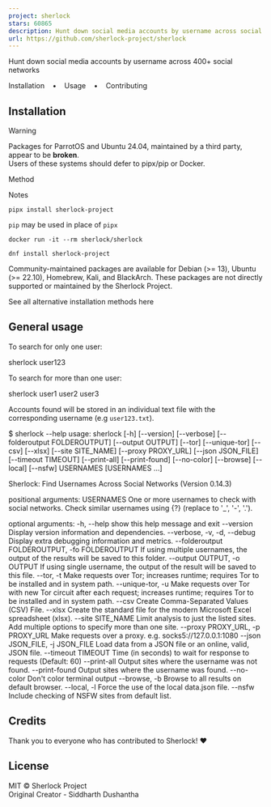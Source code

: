 ```yaml
---
project: sherlock
stars: 60865
description: Hunt down social media accounts by username across social networks
url: https://github.com/sherlock-project/sherlock
---
```


  
  
Hunt down social media accounts by username across 400+ social networks  

Installation    •    Usage    •    Contributing

Installation
------------

Warning

Packages for ParrotOS and Ubuntu 24.04, maintained by a third party, appear to be **broken**.  
Users of these systems should defer to pipx/pip or Docker.

Method

Notes

`pipx install sherlock-project`

`pip` may be used in place of `pipx`

`docker run -it --rm sherlock/sherlock`

`dnf install sherlock-project`

Community-maintained packages are available for Debian (>= 13), Ubuntu (>= 22.10), Homebrew, Kali, and BlackArch. These packages are not directly supported or maintained by the Sherlock Project.

See all alternative installation methods here

General usage
-------------

To search for only one user:

sherlock user123

To search for more than one user:

sherlock user1 user2 user3

Accounts found will be stored in an individual text file with the corresponding username (e.g `user123.txt`).

$ sherlock --help
usage: sherlock \[-h\] \[--version\] \[--verbose\] \[--folderoutput FOLDEROUTPUT\]
                \[--output OUTPUT\] \[--tor\] \[--unique-tor\] \[--csv\] \[--xlsx\]
                \[--site SITE\_NAME\] \[--proxy PROXY\_URL\] \[--json JSON\_FILE\]
                \[--timeout TIMEOUT\] \[--print-all\] \[--print-found\] \[--no-color\]
                \[--browse\] \[--local\] \[--nsfw\]
                USERNAMES \[USERNAMES ...\]

Sherlock: Find Usernames Across Social Networks (Version 0.14.3)

positional arguments:
  USERNAMES             One or more usernames to check with social networks.
                        Check similar usernames using {?} (replace to '\_', '-', '.').

optional arguments:
  -h, --help            show this help message and exit
  --version             Display version information and dependencies.
  --verbose, -v, -d, --debug
                        Display extra debugging information and metrics.
  --folderoutput FOLDEROUTPUT, -fo FOLDEROUTPUT
                        If using multiple usernames, the output of the results will be
                        saved to this folder.
  --output OUTPUT, -o OUTPUT
                        If using single username, the output of the result will be saved
                        to this file.
  --tor, -t             Make requests over Tor; increases runtime; requires Tor to be
                        installed and in system path.
  --unique-tor, -u      Make requests over Tor with new Tor circuit after each request;
                        increases runtime; requires Tor to be installed and in system
                        path.
  --csv                 Create Comma-Separated Values (CSV) File.
  --xlsx                Create the standard file for the modern Microsoft Excel
                        spreadsheet (xlsx).
  --site SITE\_NAME      Limit analysis to just the listed sites. Add multiple options to
                        specify more than one site.
  --proxy PROXY\_URL, -p PROXY\_URL
                        Make requests over a proxy. e.g. socks5://127.0.0.1:1080
  --json JSON\_FILE, -j JSON\_FILE
                        Load data from a JSON file or an online, valid, JSON file.
  --timeout TIMEOUT     Time (in seconds) to wait for response to requests (Default: 60)
  --print-all           Output sites where the username was not found.
  --print-found         Output sites where the username was found.
  --no-color            Don't color terminal output
  --browse, -b          Browse to all results on default browser.
  --local, -l           Force the use of the local data.json file.
  --nsfw                Include checking of NSFW sites from default list.

Credits
-------

Thank you to everyone who has contributed to Sherlock! ❤️

License
-------

MIT © Sherlock Project  
Original Creator - Siddharth Dushantha
